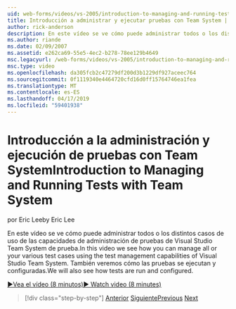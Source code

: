 ```yaml
---
uid: web-forms/videos/vs-2005/introduction-to-managing-and-running-tests-with-team-system
title: Introducción a administrar y ejecutar pruebas con Team System | Microsoft Docs
author: rick-anderson
description: En este vídeo se ve cómo puede administrar todos o los distintos casos de uso de las capacidades de administración de pruebas de Visual Studio Team System de prueba. También veremos...
ms.author: riande
ms.date: 02/09/2007
ms.assetid: e262ca69-55e5-4ec2-b278-78ee129b4649
msc.legacyurl: /web-forms/videos/vs-2005/introduction-to-managing-and-running-tests-with-team-system
msc.type: video
ms.openlocfilehash: da305fcb2c47279df200d3b1229df927aceec764
ms.sourcegitcommit: 0f1119340e4464720cfd16d0ff15764746ea1fea
ms.translationtype: MT
ms.contentlocale: es-ES
ms.lasthandoff: 04/17/2019
ms.locfileid: "59401938"
---
```

# <a name="introduction-to-managing-and-running-tests-with-team-system"></a><span data-ttu-id="e7e0d-104">Introducción a la administración y ejecución de pruebas con Team System</span><span class="sxs-lookup"><span data-stu-id="e7e0d-104">Introduction to Managing and Running Tests with Team System</span></span>

<span data-ttu-id="e7e0d-105">por Eric Lee</span><span class="sxs-lookup"><span data-stu-id="e7e0d-105">by Eric Lee</span></span>

<span data-ttu-id="e7e0d-106">En este vídeo se ve cómo puede administrar todos o los distintos casos de uso de las capacidades de administración de pruebas de Visual Studio Team System de prueba.</span><span class="sxs-lookup"><span data-stu-id="e7e0d-106">In this video we see how you can manage all or your various test cases using the test management capabilities of Visual Studio Team System.</span></span> <span data-ttu-id="e7e0d-107">También veremos cómo las pruebas se ejecutan y configuradas.</span><span class="sxs-lookup"><span data-stu-id="e7e0d-107">We will also see how tests are run and configured.</span></span>

[<span data-ttu-id="e7e0d-108">&#9654;Vea el vídeo (8 minutos)</span><span class="sxs-lookup"><span data-stu-id="e7e0d-108">&#9654; Watch video (8 minutes)</span></span>](https://channel9.msdn.com/Blogs/ASP-NET-Site-Videos/introduction-to-managing-and-running-tests-with-team-system)

> [!div class="step-by-step"]
> <span data-ttu-id="e7e0d-109">[Anterior](introduction-to-manual-testing-with-team-system.md)
> [Siguiente](measuring-the-business-value-of-ajax.md)</span><span class="sxs-lookup"><span data-stu-id="e7e0d-109">[Previous](introduction-to-manual-testing-with-team-system.md)
[Next](measuring-the-business-value-of-ajax.md)</span></span>
